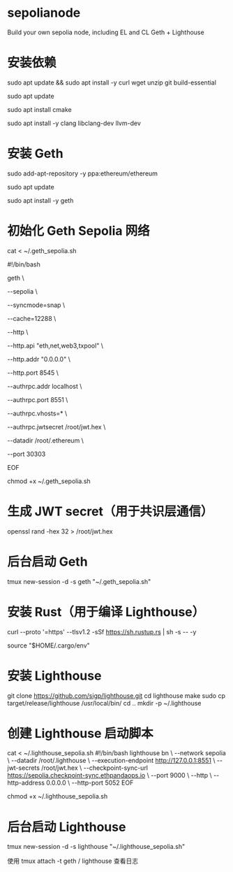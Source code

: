 # sepolianode
Build your own sepolia node, including EL and CL
Geth + Lighthouse

# 安装依赖
sudo apt update && sudo apt install -y curl wget unzip git build-essential

sudo apt update

sudo apt install cmake

sudo apt install -y clang libclang-dev llvm-dev


# 安装 Geth
sudo add-apt-repository -y ppa:ethereum/ethereum

sudo apt update

sudo apt install -y geth

# 初始化 Geth Sepolia 网络
cat <<EOF > ~/.geth_sepolia.sh

#!/bin/bash

geth \\

  --sepolia \\
  
  --syncmode=snap \\
  
  --cache=12288 \\
  
  --http \\
  
  --http.api "eth,net,web3,txpool" \\
  
  --http.addr "0.0.0.0" \\
  
  --http.port 8545 \\
  
  --authrpc.addr localhost \\
  
  --authrpc.port 8551 \\
  
  --authrpc.vhosts=* \\
  
  --authrpc.jwtsecret /root/jwt.hex \\
  
  --datadir /root/.ethereum \\
  
  --port 30303
  
EOF


chmod +x ~/.geth_sepolia.sh

# 生成 JWT secret（用于共识层通信）
openssl rand -hex 32 > /root/jwt.hex

# 后台启动 Geth
tmux new-session -d -s geth "~/.geth_sepolia.sh"

# 安装 Rust（用于编译 Lighthouse）
curl --proto '=https' --tlsv1.2 -sSf https://sh.rustup.rs | sh -s -- -y

source "$HOME/.cargo/env"

# 安装 Lighthouse
git clone https://github.com/sigp/lighthouse.git
cd lighthouse
make
sudo cp target/release/lighthouse /usr/local/bin/
cd ..
mkdir -p ~/.lighthouse

# 创建 Lighthouse 启动脚本
cat <<EOF > ~/.lighthouse_sepolia.sh
#!/bin/bash
lighthouse bn \\
  --network sepolia \\
  --datadir /root/.lighthouse \\
  --execution-endpoint http://127.0.0.1:8551 \\
  --jwt-secrets /root/jwt.hex \\
  --checkpoint-sync-url https://sepolia.checkpoint-sync.ethpandaops.io \\
  --port 9000 \\
  --http \\
  --http-address 0.0.0.0 \\
  --http-port 5052
EOF

chmod +x ~/.lighthouse_sepolia.sh

# 后台启动 Lighthouse
tmux new-session -d -s lighthouse "~/.lighthouse_sepolia.sh"

使用 tmux attach -t geth / lighthouse 查看日志




